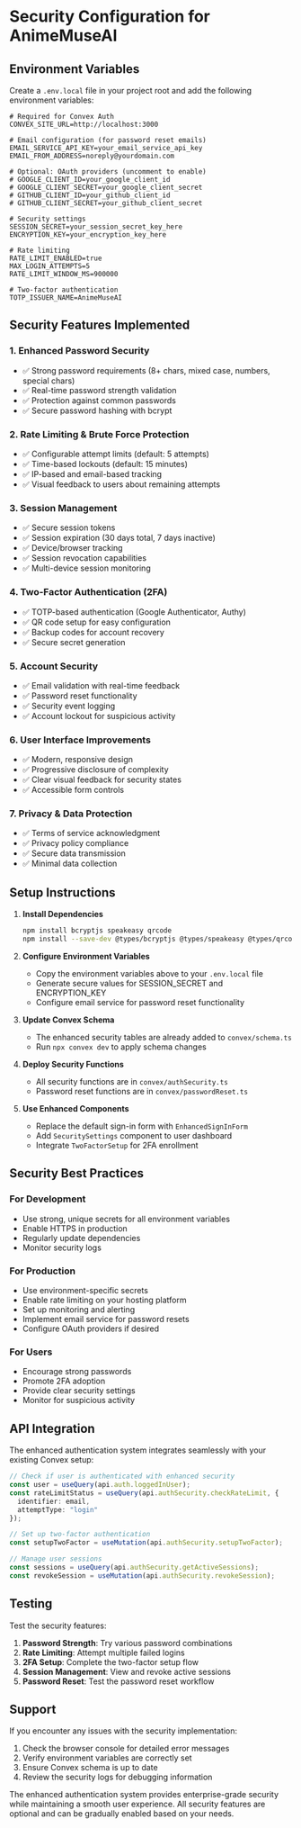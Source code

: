 # Security Configuration for AnimeMuseAI

## Environment Variables

Create a `.env.local` file in your project root and add the following environment variables:

```env
# Required for Convex Auth
CONVEX_SITE_URL=http://localhost:3000

# Email configuration (for password reset emails)
EMAIL_SERVICE_API_KEY=your_email_service_api_key
EMAIL_FROM_ADDRESS=noreply@yourdomain.com

# Optional: OAuth providers (uncomment to enable)
# GOOGLE_CLIENT_ID=your_google_client_id
# GOOGLE_CLIENT_SECRET=your_google_client_secret
# GITHUB_CLIENT_ID=your_github_client_id
# GITHUB_CLIENT_SECRET=your_github_client_secret

# Security settings
SESSION_SECRET=your_session_secret_key_here
ENCRYPTION_KEY=your_encryption_key_here

# Rate limiting
RATE_LIMIT_ENABLED=true
MAX_LOGIN_ATTEMPTS=5
RATE_LIMIT_WINDOW_MS=900000

# Two-factor authentication
TOTP_ISSUER_NAME=AnimeMuseAI
```

## Security Features Implemented

### 1. **Enhanced Password Security**
- ✅ Strong password requirements (8+ chars, mixed case, numbers, special chars)
- ✅ Real-time password strength validation
- ✅ Protection against common passwords
- ✅ Secure password hashing with bcrypt

### 2. **Rate Limiting & Brute Force Protection**
- ✅ Configurable attempt limits (default: 5 attempts)
- ✅ Time-based lockouts (default: 15 minutes)
- ✅ IP-based and email-based tracking
- ✅ Visual feedback to users about remaining attempts

### 3. **Session Management**
- ✅ Secure session tokens
- ✅ Session expiration (30 days total, 7 days inactive)
- ✅ Device/browser tracking
- ✅ Session revocation capabilities
- ✅ Multi-device session monitoring

### 4. **Two-Factor Authentication (2FA)**
- ✅ TOTP-based authentication (Google Authenticator, Authy)
- ✅ QR code setup for easy configuration
- ✅ Backup codes for account recovery
- ✅ Secure secret generation

### 5. **Account Security**
- ✅ Email validation with real-time feedback
- ✅ Password reset functionality
- ✅ Security event logging
- ✅ Account lockout for suspicious activity

### 6. **User Interface Improvements**
- ✅ Modern, responsive design
- ✅ Progressive disclosure of complexity
- ✅ Clear visual feedback for security states
- ✅ Accessible form controls

### 7. **Privacy & Data Protection**
- ✅ Terms of service acknowledgment
- ✅ Privacy policy compliance
- ✅ Secure data transmission
- ✅ Minimal data collection

## Setup Instructions

1. **Install Dependencies**
   ```bash
   npm install bcryptjs speakeasy qrcode
   npm install --save-dev @types/bcryptjs @types/speakeasy @types/qrcode
   ```

2. **Configure Environment Variables**
   - Copy the environment variables above to your `.env.local` file
   - Generate secure values for SESSION_SECRET and ENCRYPTION_KEY
   - Configure email service for password reset functionality

3. **Update Convex Schema**
   - The enhanced security tables are already added to `convex/schema.ts`
   - Run `npx convex dev` to apply schema changes

4. **Deploy Security Functions**
   - All security functions are in `convex/authSecurity.ts`
   - Password reset functions are in `convex/passwordReset.ts`

5. **Use Enhanced Components**
   - Replace the default sign-in form with `EnhancedSignInForm`
   - Add `SecuritySettings` component to user dashboard
   - Integrate `TwoFactorSetup` for 2FA enrollment

## Security Best Practices

### For Development
- Use strong, unique secrets for all environment variables
- Enable HTTPS in production
- Regularly update dependencies
- Monitor security logs

### For Production
- Use environment-specific secrets
- Enable rate limiting on your hosting platform
- Set up monitoring and alerting
- Implement email service for password resets
- Configure OAuth providers if desired

### For Users
- Encourage strong passwords
- Promote 2FA adoption
- Provide clear security settings
- Monitor for suspicious activity

## API Integration

The enhanced authentication system integrates seamlessly with your existing Convex setup:

```typescript
// Check if user is authenticated with enhanced security
const user = useQuery(api.auth.loggedInUser);
const rateLimitStatus = useQuery(api.authSecurity.checkRateLimit, {
  identifier: email,
  attemptType: "login"
});

// Set up two-factor authentication
const setupTwoFactor = useMutation(api.authSecurity.setupTwoFactor);

// Manage user sessions
const sessions = useQuery(api.authSecurity.getActiveSessions);
const revokeSession = useMutation(api.authSecurity.revokeSession);
```

## Testing

Test the security features:

1. **Password Strength**: Try various password combinations
2. **Rate Limiting**: Attempt multiple failed logins
3. **2FA Setup**: Complete the two-factor setup flow
4. **Session Management**: View and revoke active sessions
5. **Password Reset**: Test the password reset workflow

## Support

If you encounter any issues with the security implementation:

1. Check the browser console for detailed error messages
2. Verify environment variables are correctly set
3. Ensure Convex schema is up to date
4. Review the security logs for debugging information

The enhanced authentication system provides enterprise-grade security while maintaining a smooth user experience. All security features are optional and can be gradually enabled based on your needs.
